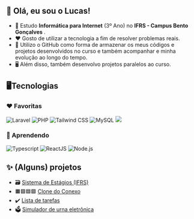 ## 👋 Olá, eu sou o Lucas!

 - 📖 Estudo **Informática para Internet** (3º Ano) no **IFRS - Campus Bento Gonçalves** .
 - ❤️ Gosto de utilizar a tecnologia a fim de resolver problemas reais.
 - 🎯 Utilizo o GitHub como forma de armazenar os meus códigos e projetos desenvolvidos no curso e também acompanhar e minha evolução ao longo do tempo.
 - 🖥️ Além disso, também desenvolvo projetos paralelos ao curso.

## 🖥️Tecnologias
 ### ❤️ Favoritas
<div>
  <img alt="Laravel" src="https://img.shields.io/badge/Laravel-FF2D20?style=for-the-badge&logo=laravel&logoColor=white">
  <img alt="PHP" src="https://img.shields.io/badge/PHP-777BB4?style=for-the-badge&logo=php&logoColor=white&borderRadius"> 
  <img alt="Tailwind CSS" src="https://img.shields.io/badge/Tailwind_CSS-38B2AC?style=for-the-badge&logo=tailwind-css&logoColor=white">
  <img alt="MySQL" src="https://img.shields.io/badge/MySQL-00758F?style=for-the-badge&logo=mysql&logoColor=white&borderRadius"> 
  <img lt="Javascript" src="https://img.shields.io/badge/JavaScript-F7DF1E?style=for-the-badge&logo=javascript&logoColor=black">
</div>

 ### 🧠 Aprendendo
<div>
  <img alt="Typescript" src="https://img.shields.io/badge/TypeScript-007ACC?style=for-the-badge&logo=typescript&logoColor=white">
  <img alt="ReactJS" src="https://img.shields.io/badge/React-20232A?style=for-the-badge&logo=react&logoColor=61DAFB">
  <img alt="Node.js" src="https://img.shields.io/badge/Node.js-43853D?style=for-the-badge&logo=node.js&logoColor=white">
</div>
 
## ✨  (Alguns) projetos
- 🗃️ [Sistema de Estágios (IFRS)](https://github.com/LucasAntunesDev/trabalho_estagios)
- 🟧🟩🟦🟪 [Clone do Conexo](https://github.com/LucasAntunesDev/conexo)
- ✔️ [Lista de tarefas](https://github.com/LucasAntunesDev/lista-de-tarefas)
- 🗳️ [Simulador de urna eletrônica](https://github.com/LucasAntunesDev/urna-react)
